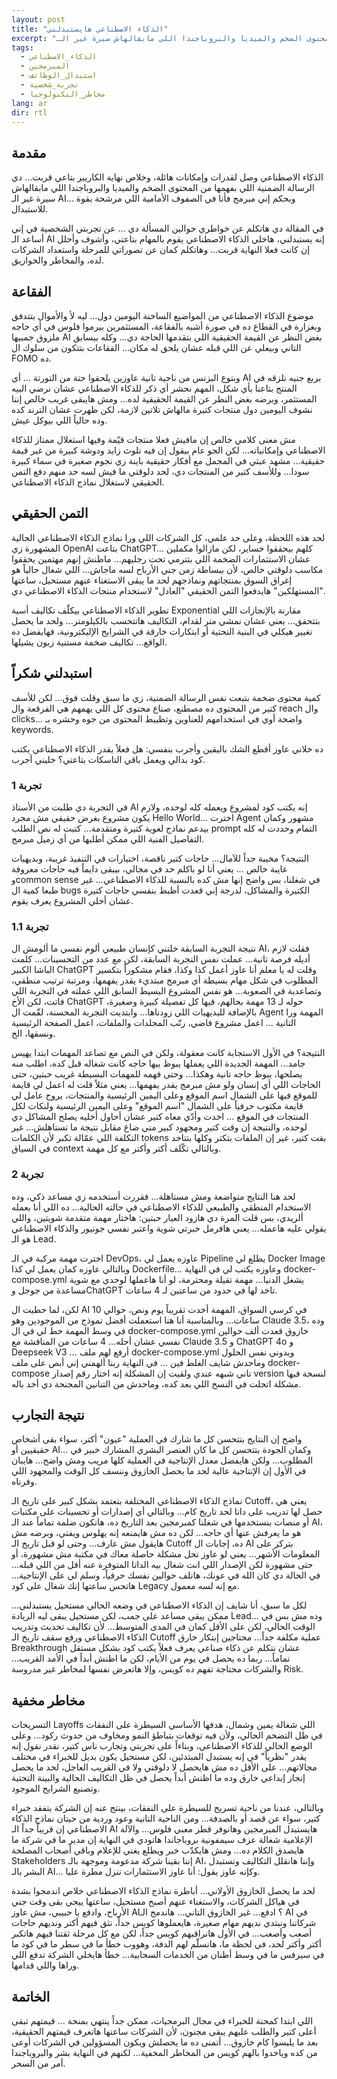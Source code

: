 ```yaml
---
layout: post
title: "الذكاء الاصطناعي هايستبدلني"
excerpt: "الذكاء الاصطناعي وصل لقدرات وإمكانات هائلة، وخلاص نهاية الكاريير بتاعي قربت… دي الرسالة الضمنية اللي بفهمها من المحتوى الضخم والميديا والبروباجندا اللي مابقالهاش سيرة غير الـ AI… وبحكم إني مبرمج فأنا في الصفوف الأمامية اللي مرشحة بقوة للاستبدال. في المقالة دي هاتكلم عن خواطري حوالين المسألة دي … عن تجربتي الشخصية في إني أساعد الـ AI إنه يستبدلني، هاخلي الذكاء الاصطناعي يقوم بالمهام بتاعتي، وأشوف وأحلل إن كانت فعلا النهاية قربت… وهاتكلم كمان عن تصوراتي للمرحلة واستعداد الشركات لده، والمخاطر والخوازيق."
tags:
  - الذكاء_الاصطناعي
  - المبرمجين
  - استبدال_الوظائف
  - تجربة_شخصية
  - مخاطر_التكنولوجيا
lang: ar
dir: rtl
---
```


## مقدمة

الذكاء الاصطناعي وصل لقدرات وإمكانات هائلة، وخلاص نهاية الكاريير بتاعي قربت… دي الرسالة الضمنية اللي بفهمها من المحتوى الضخم والميديا والبروباجندا اللي مابقالهاش سيرة غير الـ AI… وبحكم إني مبرمج فأنا في الصفوف الأمامية اللي مرشحة بقوة للاستبدال.

في المقالة دي هاتكلم عن خواطري حوالين المسألة دي … عن تجربتي الشخصية في إني أساعد الـ AI إنه يستبدلني، هاخلي الذكاء الاصطناعي يقوم بالمهام بتاعتي، وأشوف وأحلل إن كانت فعلا النهاية قربت… وهاتكلم كمان عن تصوراتي للمرحلة واستعداد الشركات لده، والمخاطر والخوازيق.

## الفقاعة

موضوع الذكاء الاصطناعي من المواضيع الساخنة اليومين دول… ليه لأ والأموال بتتدفق وبغزارة في القطاع ده في صورة أشبه بالفقاعة، المستثمرين بيرموا فلوس في أي حاجه ملزوق جمبيها AI بغض النظر عن القيمة الحقيقية اللي بتقدمها الحاجة دي… وكله بيسابق التاني وبيعلي عن اللي قبله عشان يلحق له مكان… الفقاعات بتتكون من سلوك ال FOMO ده.

وبتوع البزنس من ناحية تانية عاوزين يلحقوا حتة من التورتة … أي AI بربع جنيه نلزقه في المنتج بتاعنا بأي شكل، المهم نحشر أي ذكر للذكاء الاصطناعي عشان نرضي البيه المستثمر، وبرضه بغض النظر عن القيمة الحقيقية لده… ومش هايبقى غريب خالص إننا نشوف اليومين دول منتجات كتيرة مالهاش تلاتين لازمة، لكن ظهرت عشان الترند كده وده حالياً اللي بيوكل عيش.

مش معنى كلامي خالص إن مافيش فعلا منتجات قيّمة وفيها استغلال ممتاز للذكاء الاصطناعي وإمكانياته… لكن الجو عام بيقول إن فيه تلوث زايد ودوشة كبيرة من غير قيمة حقيقية… مشهد عبثي في المجمل مع أفكار حقيقية باينة زي نجوم صغيرة في سماء كبيرة سودا… وللأسف كتير من المنتجات دي، لحد دلوقتي ما فيش لسه حد منهم دفع التمن الحقيقي لاستغلال نماذج الذكاء الاصطناعي.

## التمن الحقيقي

لحد هذه اللحظة، وعلى حد علمي، كل الشركات اللي ورا نماذج الذكاء الاصطناعي الحالية المشهورة زي OpenAI بتاعت ChatGPT… كلهم بيحققوا خساير، لكن مازالوا مكملين عشان الاستثمارات الضخمة اللي بتترمي تحت رجليهم… ماظنش إنهم مهتمين يحققوا مكاسب دلوقتي خالص، لأن ببساطة زمن جني الأرباح لسه ماجاش… اللي شغال حالياً هو إغراق السوق بمنتجاتهم ونماذجهم لحد ما يبقى الاستغناء عنهم مستحيل، ساعتها "المستهلكين" هايدفعوا التمن الحقيقي "العادل" لاستخدام منتجات الذكاء الاصطناعي دي.

تطوير الذكاء الاصطناعي بيكلّف تكاليف أسية Exponential مقارنة بالإنجازات اللي بتتحقق… يعني عشان نمشي متر لقدام، التكاليف هاتتحسب بالكيلومتر… ولحد ما يحصل تغيير هيكلي في البنية التحتية أو ابتكارات خارقة في الشرايح الإليكترونية، فهايفضل ده الواقع… تكاليف ضخمة مستنية زبون يشيلها.

## استبدلني شكراً

كمية محتوى ضخمة بتبعت نفس الرسالة الضمنية، زي ما سبق وقلت فوق… لكن للأسف كتير من المحتوى ده مصطنع، صناع محتوى كل اللي يهمهم هي الفرقعة وال reach وال clicks… واضحة أوي في استخدامهم للعناوين وتظبيط المحتوى من جوه وحشره بـ keywords.

ده خلاني عاوز أقطع الشك باليقين وأجرب بنفسي: هل فعلاً يقدر الذكاء الاصطناعي يكتب كود بدالي ويعمل باقي التاسكات بتاعتي؟ خليني أجرب.

### تجربة 1

في التجربة دي طلبت من الأستاذ AI إنه يكتب كود لمشروع ويعمله كله لوحده، ولازم يكون مشروع بغرض حقيقي مش مجرد Hello World… اخترت Agent مشهور وكمان بيدعم نماذج لغوية كتيرة ومتقدمة… كتبت له نص الطلب prompt التمام وحددت له كله التفاصيل الفنية اللي ممكن أطلبها من أي زميل مبرمج.

النتيجة؟ مخيبة جداً للآمال… حاجات كتير ناقصة، اختيارات في التنفيذ غريبة، وبديهيات غايبة خالص … يعني أنا لو باكلم حد في مجالي، بيبقى دايماً فيه حاجات معروفة وcommon sense في شغلنا، بس واضح إنها مش كده بالنسبة للذكاء الاصطناعي… غير طبعا كمية ال bugs الكتيرة والمشاكل، لدرجة إني قعدت أظبط بنفسي حاجات كتيرة عشان أخلي المشروع يعرف يقوم.

### تجربة 1.1

نتيجة التجربة السابقة خلتني كإنسان طبيعي ألوم نفسي ما ألومش ال AI، فقلت لازم أديله فرصة تانية… عملت نفس التجربة السابقة، لكن مع عدد من التحسينات… كلمت الباشا الكبير ChatGPT وقلت له يا معلم أنا عاوز أعمل كذا وكذا، فقام مشكوراً بتكسير المطلوب في شكل مهام بسيطة أي مبرمج مبتديء يقدر يفهمها، ومرتبة ترتيب منطقي، وتصاعدية في الصعوبة… هو نفس المشروع البسيط السابق اللي عملته في التجربة اللي فاتت، لكن الأخ ChatGPT حوله لـ 13 مهمة بحالهم، فيها كل تفصيلة كبيرة وصغيرة، بالإضافة للبديهيات اللي زودناها… وابتديت التجربة المحسنة، لقّمت ال Agent المهمة ورا التانية … اعمل مشروع فاضي، رتّب المجلدات والملفات، اعمل الصفحة الرئيسية ونسقها، الخ.

النتيجة؟ في الأول الاستجابة كانت معقولة، ولكن في النص مع تصاعد المهمات ابتدا يهيس جامد… المهمة الجديدة اللي يعملها يبوظ بيها حاجه كانت شغاله قبل كده، اطلب منه يصلحها، يبوظ حاجه تانية وهكذا… وحتى فهمه للمهمات البسيطة غريب حبتين، حتى الحاجات اللي أي إنسان ولو مش مبرمج يقدر يفهمها… يعني مثلاً قلت له اعمل لي قايمة للموقع فيها على الشمال اسم الموقع وعلى اليمين الرئيسية والمنتجات، يروح عامل لي قايمة مكتوب حرفياً على الشمال "اسم الموقع" وعلى اليمين الرئيسية ولنكات لكل المنتجات في الموقع … اخدت وأدّي معاه كتير عشان أحاول أخليه يصلح المشاكل دي لوحده، والنتيجة إن وقت كتير ومجهود كبير مني ضاع مقابل نتيجة ما تستاهلش… غير التكلفة اللي عمّالة تكبر لأن الكلمات tokens بقت كتير، غير إن الملفات بتكتر وكلها بتتاخد في السياق context وبالتالي تكّلف أكتر وأكتر مع كل مهمة.

### تجربة 2

لحد هنا النتايج متواضعة ومش مستاهلة… فقررت أستخدمه زي مساعد ذكي، وده الاستخدام المنطقي والطبيعي للذكاء الاصطناعي في حالته الحالية… ده اللي أنا بعمله ألريدي، بس قلت المرة دي هازود العيار حبتين: هاختار مهمة متقدمة شويتين، واللي يقولي عليه هاعمله… يعني هافرمل خبرتي شوية واعتبر نفسي جونيور والذكاء الاصطناعي هو الـ Lead.

اخترت مهمة مركبة في الـ DevOps، عاوزه يعمل لي Pipeline يطلع لي Docker Image وبالتالي عاوزه كمان يعمل لي كذا Dockerfile… وعاوزه يكتب لي في النهاية docker-compose.yml يشغل الدنيا… مهمة تقيلة ومحترمة، لو أنا هاعملها لوحدي مع شوية مساعدة من جوجل وChatGPT تاخد لها في حدود من ساعتين لـ 4 ساعات.

لكن، لما حطيت ال AI في كرسي السواق، المهمة أخدت تقريباً يوم ونص، حوالي 10 ساعات… وبالمناسبة أنا هنا استعملت أفضل نموذج من الموجودين وهو Claude 3.5، وده في وسط المهمة حط لي في ال docker-compose.yml خازوق قعدت ألف حوالين نفسي عشان أحله… 4 ساعات من المناقشة مع Claude 3.5 و ChatGPT 4o و Deepseek V3 … أرفع لهم ملف docker-compose.yml ويدوني نفس الحلول وماحدش شايف الغلط فين … في النهاية ربنا ألهمني إني أبص على ملف docker-compose تاني شبهه عندي ولقيت إن المشكلة إنه اختار رقم إصدار version لنسخة فيها مشكلة اتحلت في النسخ اللي بعد كده، وماحدش من التنانين المجنحة دي أخد باله.

## نتيجة التجارب

واضح إن النتايج بتتحسن كل ما شارك في العملية "عيون" أكتر، سواء بقى أشخاص حقيقيين أو AI… وكمان الجودة بتتحسن كل ما كان العنصر البشري المشارك خبير في المطلوب… ولكن هايفضل معدل الإنتاجية في العملية كلها مريب ومش واضح… هايبان في الأول إن الإنتاجية عالية لحد ما يحصل الخازوق وننسف كل الوقت والمجهود اللي وفرناه.

نماذج الذكاء الاصطناعي المختلفة بتعتمد بشكل كبير على تاريخ الـ Cutoff، يعني هي حصل لها تدريب على داتا لحد تاريخ كام… وبالتالي أي إصدارات أو تحسينات على مكتبات أو منصات بنستخدمها في شغلنا كمبرمجين بعد التاريخ ده، هاتكون ضلمة تماماً عند الـ AI، هو ما يعرفش عنها أي حاجه… لكن ده مش هايمنعه إنه يهلوس ويفتي، وبرضه مش هايقول مش عارف… وحتى لو قبل تاريخ الـ Cutoff ده، إجابات ال AI بتركز على المعلومات الأشهر… يعني لو عاوز تحل مشكلة حاصلة معاك في مكتبة مش مشهورة، أو حتى مشهورة لكن الإصدار اللي انت شغال بيه الداتا المتوفرة عنه أقل من اللي قبله… في الحالة دي كان الله في عونك، هاتلف حوالين نفسك حرفياً، وسلم لي على الإنتاجية… هاتحس ساعتها إنك شغال على كود Legacy مع إنه لسه معمول.

لكل ما سبق، أنا شايف إن الذكاء الاصطناعي في وضعه الحالي مستحيل يستبدلني… ممكن يبقى مساعد على جمب، لكن مستحيل يبقى ليه الريادة Lead… وده مش بس في الوقت الحالي، لكن على الأقل كمان في المدى المتوسط… لأن تكاليف تحديث وتدريب الذكاء الاصطناعي ورفع سقف تاريخ الـ Cutoff عملية مكلفة جداً… محتاجين إبتكار خارق Breakthrough عشان نتكلم عن ذكاء صناعي يعرف فعلاً يكتب كود بشكل مستقل تماماً… ربما ده يحصل في يوم من الأيام، لكن ما اظنش أبداً في الأمد القريب… والشركات محتاجة تفهم ده كويس، وإلا هاتعرض نفسها لمخاطر غير مدروسة Risk.

## مخاطر مخفية

التسريحات Layoffs اللي شغالة يمين وشمال، هدفها الأساسي السيطرة على النفقات في ظل التضخم الحالي، ولأن فيه توقعات بتباطؤ النمو ومخاوف من حدوث ركود… وعلى الوضع الحالي للذكاء الاصطناعي، وبناءاً على تجربتي وتجارب ناس كتير، نقدر نقول إنه يقدر "نظرياً" في إنه يستبدل المبتدئين، لكن مستحيل يكون بديل للخبراء في مختلف مجالاتهم… على الأقل ده مش هايحصل لا دلوقتي ولا في القريب العاجل، لحد ما يحصل إنجاز إبداعي خارق وده ما اظنش أبداً يحصل في ظل التكاليف الحالية والبينة التحتية وتصنيع الشرايح الموجود.

وبالتالي، عندنا من ناحية تسريح للسيطرة على النفقات، بينتج عنه إن الشركة بتفقد خبراء كتير، سواء عن قصد أو بالصدفة… ومن الناحية التانية وعود وردية من حيتان نماذج الذكاء الاصطناعي إن قريباً جداً الـ AI هايستبدل المبرمجين وهانوفر قطر معبي فلوس… والآلة الإعلامية شغالة عزف سيمفونية بروباجاندا هاتودي في النهاية إن مدير ما في شركة ما هايصدق الكلام ده… ومش هايكدّب خبر ويطلع يغني للإعلام وباقي أصحاب المصلحة Stakeholders إننا بقينا شركة مدعومة وموجهة بالـ AI، وإننا هانقلل التكاليف ونستبدل البشر بالـ AI… وكإنه عاوز يقول: أنا عاوز الاستثمارات تنزل مطرة عليا.

لحد ما يحصل الخازوق الأولاني… أباطرة نماذج الذكاء الاصطناعي خلاص اندمجوا بشدة في هياكل الشركات، والاستغناء عنهم أصبح مستحيل، ساعتها ييجي بقى وقت جني الأرباح، وادفع يا حبيبي، مش عاوز AI؟ ادفع… غير الخازوق التاني… هاندمج الـ AI في شركاتنا ونبتدي نديهم مهام صغيرة، هايعملوها كويس جداً، نثق فيهم أكتر ونديهم حاجات أصعب وأصعب… في الأول هانراقبهم كويس جداً، لكن مع كل مرحلة ثقتنا فيهم هاتكبر أكتر وأكتر لحد، في لحظة ما، هانسلّم لهم الدفة، وهووب خطأ ما في سطر ما في كود ما في سيرفس ما في وسط أطنان من الخدمات السحابية… خطأ هايخلي الشركة تدفع اللي وراها واللي قدامها.

## الخاتمة

اللي ابتدا كمحنة للخبراء في مجال البرمجيات، ممكن جداً ينتهي بمنحة … قيمتهم تبقى أعلى كتير والطلب عليهم يبقى مجنون، لأن الشركات ساعتها هاتعرف قيمتهم الحقيقية، بعد ما يلبسوا كام خازوق… أتمنى ده ما يحصلش ويكون المسؤولين في الشركات أوعى من كده وياخدوا بالهم كويس من المخاطر المخفية… لكنهم في النهاية بشر والبروباجندا أمر من السحر.
